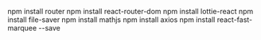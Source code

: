 npm install router
npm install react-router-dom
npm install lottie-react
npm install file-saver
npm install mathjs
npm install axios
npm install react-fast-marquee --save
